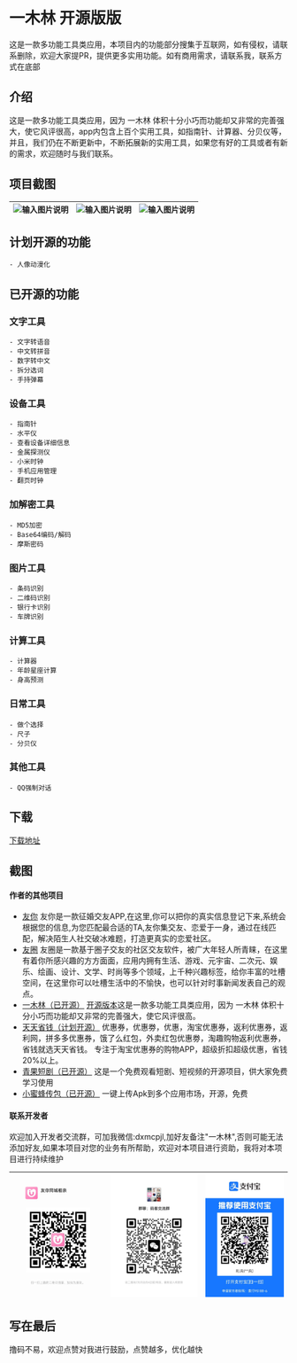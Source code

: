 # 一木林 开源版版
这是一款多功能工具类应用，本项目内的功能部分搜集于互联网，如有侵权，请联系删除，欢迎大家提PR，提供更多实用功能。如有商用需求，请联系我，联系方式在底部

## 介绍
这是一款多功能工具类应用，因为 一木林 体积十分小巧而功能却又非常的完善强大，使它风评很高，app内包含上百个实用工具，如指南针、计算器、分贝仪等，并且，我们仍在不断更新中，不断拓展新的实用工具，如果您有好的工具或者有新的需求，欢迎随时与我们联系。

## 项目截图

| ![输入图片说明](pictures/img.jpg) | ![输入图片说明](pictures/img.jpg) |  ![输入图片说明](pictures/img.jpg) |
|---------------------------------------------------------|---------------------------------------------------|---|

## 计划开源的功能
    - 人像动漫化

## 已开源的功能

### 文字工具
    - 文字转语音
    - 中文转拼音
    - 数字转中文
    - 拆分选词
    - 手持弹幕

### 设备工具
    - 指南针
    - 水平仪
    - 查看设备详细信息
    - 金属探测仪
    - 小米时钟
    - 手机应用管理
    - 翻页时钟

### 加解密工具
    - MD5加密
    - Base64编码/解码
    - 摩斯密码

### 图片工具
    - 条码识别
    - 二维码识别
    - 银行卡识别
    - 车牌识别

### 计算工具
    - 计算器
    - 年龄星座计算
    - 身高预测

### 日常工具
    - 做个选择
    - 尺子
    - 分贝仪

### 其他工具
    - QQ强制对话

## 下载
[下载地址](https://sj.qq.com/appdetail/com.yimulin.mobile)

## 截图


#### 作者的其他项目
- [友你](https://sj.qq.com/appdetail/com.youni.mobile) 友你是一款征婚交友APP,在这里,你可以把你的真实信息登记下来,系统会根据您的信息,为您匹配最合适的TA,友你集交友、恋爱于一身，通过在线匹配，解决陌生人社交破冰难题，打造更真实的恋爱社区。
- [友圈](https://sj.qq.com/appdetail/com.youquan.mobile) 友圈是一款基于圈子交友的社区交友软件，被广大年轻人所青睐，在这里有着你所感兴趣的方方面面，应用内拥有生活、游戏、元宇宙、二次元、娱乐、绘画、设计、文学、时尚等多个领域，上千种兴趣标签，给你丰富的吐槽空间，在这里你可以吐槽生活中的不愉快，也可以针对时事新闻发表自己的观点。
- [一木林（已开源）](https://sj.qq.com/appdetail/com.yimulin.mobile) [开源版本](https://github.com/dxmwl/Yimulin)这是一款多功能工具类应用，因为 一木林 体积十分小巧而功能却又非常的完善强大，使它风评很高。
- [天天省钱（计划开源）](https://sj.qq.com/appdetail/com.ttsq.mobile) 优惠券，优惠劵，优惠，淘宝优惠券，返利优惠券，返利网，拼多多优惠券，饿了么红包，外卖红包优惠劵，淘趣购物返利优惠券，省钱就选天天省钱。 专注于淘宝优惠券的购物APP，超级折扣超级优惠，省钱20%以上。
- [青果短剧（已开源）](https://github.com/dxmwl/qg_android) 这是一个免费观看短剧、短视频的开源项目，供大家免费学习使用
- [小蜜蜂传包（已开源）](https://github.com/dxmwl/new_bee_upload_app) 一键上传Apk到多个应用市场，开源，免费

#### 联系开发者
欢迎加入开发者交流群，可加我微信:dxmcpjl,加好友备注"一木林",否则可能无法添加好友,如果本项目对您的业务有所帮助，欢迎对本项目进行资助，我将对本项目进行持续维护

| ![输入图片说明](pictures/963a20fad5b96ec502acdad875776ac.jpg) | ![输入图片说明](pictures/c703e10d18655356cf05d4ccb7ec34f.jpg) |  ![输入图片说明](pictures/dd1fae18c9c1bf30d50070e951dfe39.jpg) |
|---------------------------------------------------------|---------------------------------------------------|---|

## 写在最后
撸码不易，欢迎点赞对我进行鼓励，点赞越多，优化越快
